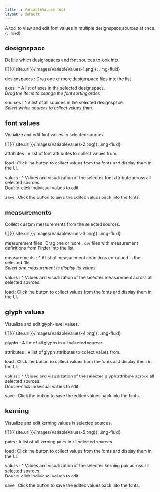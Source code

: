 ```yaml
---
title  : VariableValues tool
layout : default
---
```


A tool to view and edit font values in multiple designspace sources at once.
{: .lead}


designspace
-----------

Define which designspaces and font sources to look into.

![]({{ site.url }}/images/VariableValues-1.png){: .img-fluid}

designspaces
: Drag one or more designspace files into the list.

axes
: ^
  A list of axes in the selected designspace.  
  *Drag the items to change the font sorting order.*

sources
: ^
  A list of all sources in the selected designspace.  
  *Select which sources to collect values from.*



font values
-----------

Visualize and edit font values in selected sources.

![]({{ site.url }}/images/VariableValues-2.png){: .img-fluid}

attributes
: A list of font attributes to collect values from.

load
: Click the button to collect values from the fonts and display them in the UI.

values
: ^
  Values and visualization of the selected font attribute across all selected sources.  
  Double-click individual values to edit.

save
: Click the button to save the edited values back into the fonts.



measurements
------------

Collect custom measurements from the selected sources.

![]({{ site.url }}/images/VariableValues-3.png){: .img-fluid}

measurement files
: Drag one or more `.csv` files with measurement definitions from Finder into the list.

measurements
: ^
  A list of measurement definitions contained in the selected file.  
  *Select one measurement to display its values.*

values
: ^
  Values and visualization of the selected measurement across all selected sources.  

load
: Click the button to collect values from the fonts and display them in the UI.



glyph values
------------

Visualize and edit glyph-level values.

![]({{ site.url }}/images/VariableValues-4.png){: .img-fluid}

glyphs
: A list of all glyphs in all selected sources.

attributes
: A list of glyph attributes to collect values from.

load
: Click the button to collect values from the fonts and display them in the UI.

values
: ^
  Values and visualization of the selected glyph attribute across all selected sources.  
  Double-click individual values to edit.

save
: Click the button to save the edited values back into the fonts.



kerning
-------

Visualize and edit kerning values in selected sources.

![]({{ site.url }}/images/VariableValues-5.png){: .img-fluid}

pairs
: A list of all kerning pairs in all selected sources.

load
: Click the button to collect values from the fonts and display them in the UI.

values
: ^
  Values and visualization of the selected kerning pair across all selected sources.  
  Double-click individual values to edit.

save
: Click the button to save the edited values back into the fonts.

